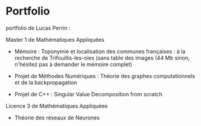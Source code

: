# Portfolio

portfolio de Lucas Perrin :

Master 1 de Mathématiques Appliquées

- Mémoire : Toponymie et localisation des communes françaises : à la recherche de Trifouillis-les-oies (sans table des images (44 Mb sinon, n'hésitez pas à demander le mémoire complet)

- Projet de Méthodes Numériques : Théorie des graphes computationnels et de la backpropagation

- Projet de C++ : Singular Value Decomposition from scratch

Licence 3 de Mathématiques Appliquées

- Théorie des réseaux de Neurones
